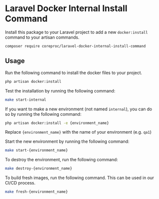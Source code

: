# Laravel Docker Internal Install Command

Install this package to your Laravel project to add a new `docker:install` command to your artisan commands.

```
composer require coreproc/laravel-docker-internal-install-command
```

## Usage

Run the following command to install the docker files to your project.

```bash
php artisan docker:install
```

Test the installation by running the following command:

```bash
make start-internal
```

If you want to make a new environment (not named `internal`), you can do so by running the following command:

```bash
php artisan docker:install -e {environment_name}
```

Replace `{environment_name}` with the name of your environment (e.g. `qa1`)

Start the new environment by running the following command:

```bash
make start-{environment_name}
```

To destroy the environment, run the following command:

```bash
make destroy-{environment_name}
```

To build fresh images, run the following command. This can be used in our CI/CD process.

```bash
make fresh-{environment_name}
```
